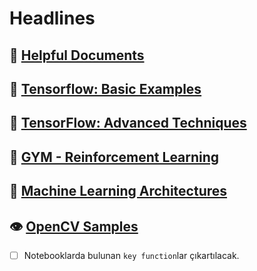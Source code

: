 # Headlines

## :scroll: [Helpful Documents](/Helpful%20Documents)
## :walking: [Tensorflow: Basic Examples](/Tensorflow:%20Basic%20Examples)
## :running: [TensorFlow: Advanced Techniques](/TensorFlow:%20Advanced%20Techniques)
## :robot: [GYM - Reinforcement Learning](/Reinforcement%20Learning%20-%20GYM)
## :department_store: [Machine Learning Architectures](https://github.com/uysalserkan/Machine-Learning-Architectures)
## :eye: [OpenCV Samples](https://github.com/uysalserkan/OpenCV-Samples/)

- [ ] Notebooklarda bulunan `key function`lar çıkartılacak.


